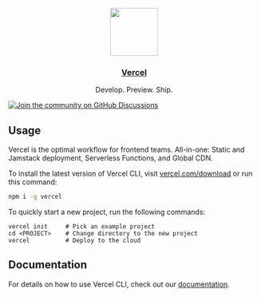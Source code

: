<p align="center">
  <a href="https://vercel.com">
    <img src="https://assets.vercel.com/image/upload/v1588805858/repositories/vercel/logo.png" height="96">
    <h3 align="center">Vercel</h3>
  </a>
  <p align="center">Develop. Preview. Ship.</p>
</p>

[![Join the community on GitHub Discussions](https://badgen.net/badge/join%20the%20discussion/on%20github/black?icon=github)](https://github.com/zeit/now/discussions)

## Usage

Vercel is the optimal workflow for frontend teams. All-in-one: Static and Jamstack deployment, Serverless Functions, and Global CDN.

To install the latest version of Vercel CLI, visit [vercel.com/download](https://vercel.com/download) or run this command:

```sh
npm i -g vercel
```

To quickly start a new project, run the following commands:

```
vercel init     # Pick an example project
cd <PROJECT>    # Change directory to the new project
vercel          # Deploy to the cloud
```

## Documentation

For details on how to use Vercel CLI, check out our [documentation](https://vercel.com/docs).
